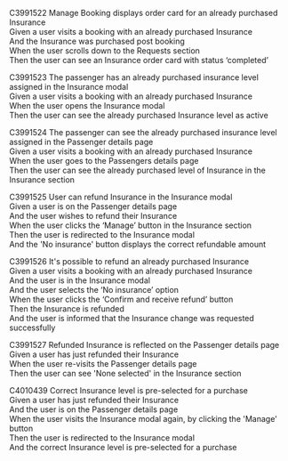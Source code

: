 C3991522 Manage Booking displays order card for an already purchased Insurance  
Given a user visits a booking with an already purchased Insurance  
And the Insurance was purchased post booking  
When the user scrolls down to the Requests section  
Then the user can see an Insurance order card with status ‘completed’

C3991523 The passenger has an already purchased insurance level assigned in the Insurance modal  
Given a user visits a booking with an already purchased Insurance  
When the user opens the Insurance modal  
Then the user can see the already purchased Insurance level as active

C3991524 The passenger can see the already purchased insurance level assigned in the Passenger details page  
Given a user visits a booking with an already purchased Insurance   
When the user goes to the Passengers details page  
Then the user can see the already purchased level of Insurance in the Insurance section

C3991525 User can refund Insurance in the Insurance modal  
Given a user is on the Passenger details page  
And the user wishes to refund their Insurance  
When the user clicks the ‘Manage’ button in the Insurance section  
Then the user is redirected to the Insurance modal  
And the 'No insurance' button displays the correct refundable amount

C3991526 It's possible to refund an already purchased Insurance  
Given a user visits a booking with an already purchased Insurance  
And the user is in the Insurance modal  
And the user selects the ‘No insurance’ option  
When the user clicks the ‘Confirm and receive refund’ button  
Then the Insurance is refunded  
And the user is informed that the Insurance change was requested successfully

C3991527 Refunded Insurance is reflected on the Passenger details page  
Given a user has just refunded their Insurance  
When the user re-visits the Passenger details page  
Then the user can see 'None selected' in the Insurance section

C4010439 Correct Insurance level is pre-selected for a purchase  
Given a user has just refunded their Insurance  
And the user is on the Passenger details page  
When the user visits the Insurance modal again, by clicking the 'Manage' button  
Then the user is redirected to the Insurance modal  
And the correct Insurance level is pre-selected for a purchase  